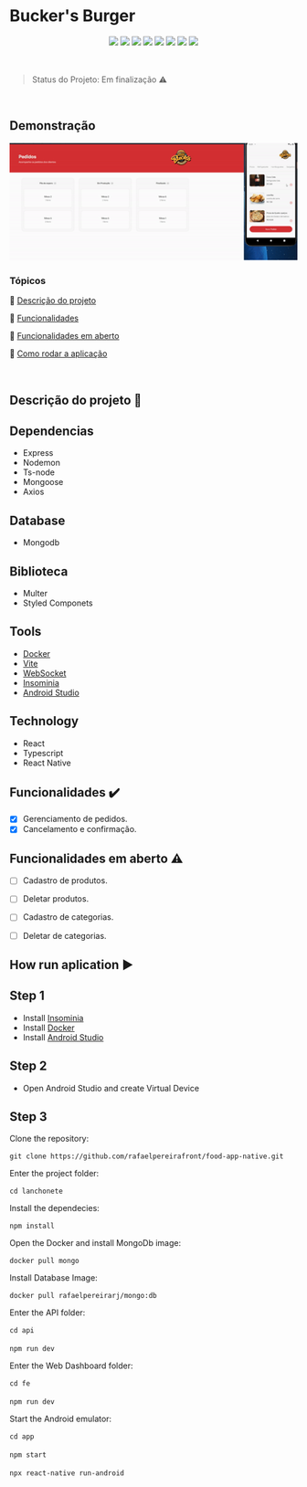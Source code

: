 <h1>Bucker's Burger</h1>

<div align="center">
  <img src="https://img.shields.io/badge/React-20232A?style=for-the-badge&logo=react&logoColor=61DAFB"/>
  <img src="https://img.shields.io/badge/typescript-%23007ACC.svg?style=for-the-badge&logo=typescript&logoColor=white"/>
  <img src="https://img.shields.io/badge/react_native-%2320232a.svg?style=for-the-badge&logo=react&logoColor=%2361DAFB"/>
  <img src="https://img.shields.io/badge/styled--components-DB7093?style=for-the-badge&logo=styled-components&logoColor=white"/>
  <img src="https://img.shields.io/badge/ESLint-4B3263?style=for-the-badge&logo=eslint&logoColor=white"/>
  <img src="https://img.shields.io/badge/docker-%230db7ed.svg?style=for-the-badge&logo=docker&logoColor=white"/>
  <img src="https://img.shields.io/badge/vite-%23646CFF.svg?style=for-the-badge&logo=vite&logoColor=white"/>
  <img src="https://img.shields.io/badge/MongoDB-%234ea94b.svg?style=for-the-badge&logo=mongodb&logoColor=white"/>
</div>
<br>

<br>

> Status do Projeto: Em finalização :warning:

<br>

## Demonstração

<img src='./gif.gif' alt='gif' />

<br>

### Tópicos

:small_blue_diamond: [Descrição do projeto](#descrição-do-projeto-page_with_curl)

:small_blue_diamond: [Funcionalidades](#funcionalidades-heavy_check_mark)

:small_blue_diamond: [Funcionalidades em aberto](#funcionalidades-em-aberto-warning)

:small_blue_diamond: [Como rodar a aplicação](#como-rodar-a-aplicação-arrow_forward)

<br>

## Descrição do projeto :page_with_curl:

<p align="justify">
  
</p>

## Dependencias

 - Express
 - Nodemon
 - Ts-node
 - Mongoose
 - Axios

## Database

- Mongodb

## Biblioteca

- Multer
- Styled Componets

## Tools

- <a href="https://www.docker.com/">Docker</a>
- <a href="https://vitejs.dev/">Vite</a>
- <a href="https://developer.mozilla.org/pt-BR/docs/Web/API/WebSockets_API">WebSocket</a>
- <a href="https://insomnia.rest/download">Insominia</a>
- <a href="https://developer.android.com/studio">Android Studio</a>

## Technology

- React
- Typescript
- React Native

## Funcionalidades :heavy_check_mark:

- [X] Gerenciamento de pedidos.
- [X] Cancelamento e confirmação.

## Funcionalidades em aberto :warning:

- [ ] Cadastro de produtos.
- [ ] Deletar produtos.
- [ ] Cadastro de categorias.
- [ ] Deletar de categorias.


## How run aplication :arrow_forward:

## Step 1

- Install <a href="https://insomnia.rest/download">Insominia</a>
- Install <a href="https://www.docker.com/">Docker</a>
- Install <a href="https://developer.android.com/studio">Android Studio</a>

## Step 2

- Open Android Studio and create Virtual Device

## Step 3

Clone the repository:

```
git clone https://github.com/rafaelpereirafront/food-app-native.git
```

Enter the project folder:

```
cd lanchonete
```

Install the dependecies: 

```
npm install
```
Open the Docker and install MongoDb image: 
```
docker pull mongo
```

Install Database Image:

```
docker pull rafaelpereirarj/mongo:db
```

Enter the API folder: 

```
cd api

npm run dev
```

Enter the Web Dashboard folder: 

```
cd fe

npm run dev
```

Start the Android emulator: 

```
cd app

npm start

npx react-native run-android
```
